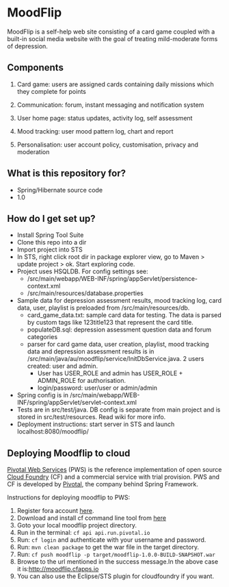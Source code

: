 # MoodFlip

MoodFlip is a self-help web site consisting of a card game coupled with a built-in social media website with the goal of treating mild-moderate forms of depression.  

## Components

1. Card game: users are assigned cards containing daily missions which they complete for points

2. Communication: forum, instant messaging and notification system

3. User home page: status updates, activity log, self assessment

4. Mood tracking: user mood pattern log, chart and report

5. Personalisation: user account policy, customisation, privacy and moderation

## What is this repository for?

* Spring/Hibernate source code 
* 1.0

## How do I get set up?

* Install Spring Tool Suite
* Clone this repo into a dir
* Import project into STS
* In STS, right click root dir in package explorer view, go to Maven > update project > ok.  Start exploring code.
* Project uses HSQLDB.  For config settings see: 
    * /src/main/webapp/WEB-INF/spring/appServlet/persistence-context.xml 
    * /src/main/resources/database.properties
* Sample data for depression assessment results, mood tracking log, card data, user, playlist is preloaded from /src/main/resources/db.
  * card_game_data.txt: sample card data for testing.  The data is parsed by custom tags like 123title123 that represent the card title.  
  * populateDB.sql: depression assessment question data and forum categories
  * parser for card game data, user creation, playlist, mood tracking data and depression assessment results is in /src/main/java/au/moodflip/service/InitDbService.java.  2 users created: user and admin.  
    * User has USER_ROLE and admin has USER_ROLE + ADMIN_ROLE for authorisation.  
    * login/password: user/user or admin/admin
* Spring config is in /src/main/webapp/WEB-INF/spring/appServlet/servlet-context.xml
* Tests are in src/test/java.  DB config is separate from main project and is stored in src/test/resources.  Read wiki for more info.  
* Deployment instructions: start server in STS and launch localhost:8080/moodflip/

## Deploying Moodflip to cloud

[Pivotal Web Services](https://run.pivotal.io/) (PWS) is the reference implementation of open source [Cloud Foundry](https://www.cloudfoundry.org/) (CF) and a commercial service with trial provision. PWS and CF is developed by [Pivotal](https://pivotal.io/), the company behind Spring Framework. 

Instructions for deploying moodflip to PWS:
1. Register fora account [here](https://run.pivotal.io/).
2. Download and install cf command line tool from [here](https://docs.run.pivotal.io/cf-cli/install-go-cli.html)
3. Goto your local moodflip project directory.
4. Run in the terminal: `cf api api.run.pivotal.io`
5. Run: `cf login` and authenticate with your username and password.
6. Run: `mvn clean package` to get the war file in the target directory.
7. Run: `cf push moodflip ‐p target/moodflip‐1.0.0‐BUILD‐SNAPSHOT.war`
8. Browse to the url mentioned in the success message.In the above case it is:http://moodflip.cfapps.io
9. You can also use the Eclipse/STS plugin for cloudfoundry if you want.
